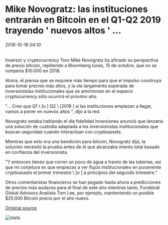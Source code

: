 # Mike Novogratz: las instituciones entrarán en Bitcoin en el Q1-Q2 2019 trayendo ' nuevos altos ' ...

###### 2018-10-16 04:10

Inversor y cryptocurrency Toro Mike Novogratz ha afinado su perspectiva de precio bitcoin, repitiendo a Bloomberg lunes, 15 de octubre, que no se rompería $10.000 en 2018.

Ahora, él piensa que se requiere más tiempo para que el impulso construya para tomar precios más altos, y la ola largamente esperada de inversionistas institucionales que se amontonan en el espacio cryptocurrency sólo ocurrirá el próximo año.

"... Creo que Q1 \ [o \] Q2 \ [2019 \] si las instituciones empiezan a llegar, vamos a poner en nuevos altos ", dijo a la red.

Novogratz estaba hablando el día fidelidad inversiones anunció que lanzaría una solución de custodia adaptada a los inversionistas institucionales que buscan seguridad cuando interactúan con cryptoassets.

Mientras que esto era una bendición para bitcoin, Novogratz dijo, la solución necesitó la prueba antes de él que alcanzaba interés total basado en confianza del inversionista.

"Y entonces tienes que correr un poco de agua a través de las tuberías, así que mi conjetura es que empiezas a ver flujos institucionales en puramente cryptoassets el primer trimestre \ [o \] a principios del segundo trimestre."

Otros comentaristas financieros se han pegado hasta ahora a predicciones de precios más audaces para el final de este año mientras tanto, Fundstrat Global Advisors Analista Tom Lee, por ejemplo, manteniendo un posible $25.000 Bitcoin precio por el año nuevo.

[Original source](https://cointelegraph.com/news/mike-novogratz-institutions-will-get-into-bitcoin-in-q1-q2-2019-bringing-new-highs)

![stats](https://c.statcounter.com/11760860/0/a89fa40b/1/ "stats")